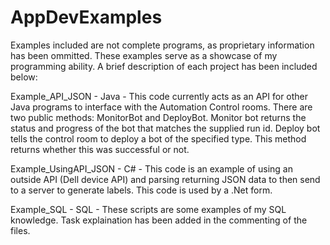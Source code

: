 # AppDevExamples

Examples included are not complete programs, as proprietary information has been ommitted. These examples serve as a showcase of my programming ability. A brief description of each project has been included below:

Example_API_JSON - Java - This code currently acts as an API for other Java programs to interface with the Automation Control rooms. There are two public methods: MonitorBot and DeployBot. Monitor bot returns the status and progress of the bot that matches the supplied run id. Deploy bot tells the control room to deploy a bot of the specified type. This method returns whether this was successful or not.

Example_UsingAPI_JSON - C# - This code is an example of using an outside API (Dell device API) and parsing returning JSON data to then send to a server to generate labels. This code is used by a .Net form.

Example_SQL - SQL - These scripts are some examples of my SQL knowledge. Task explaination has been added in the commenting of the files.
